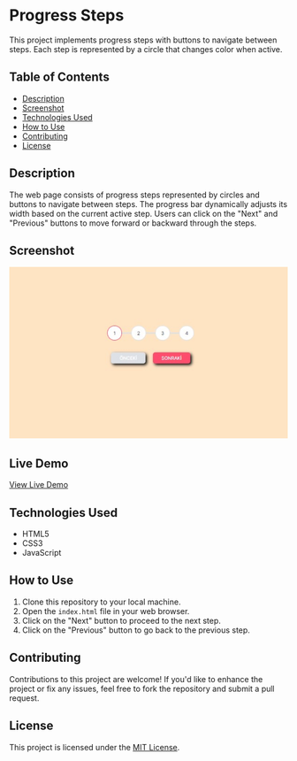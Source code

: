 # Progress Steps

This project implements progress steps with buttons to navigate between steps. Each step is represented by a circle that changes color when active.

## Table of Contents

- [Description](#description)
- [Screenshot](#screenshot)
- [Technologies Used](#technologies-used)
- [How to Use](#how-to-use)
- [Contributing](#contributing)
- [License](#license)

## Description

The web page consists of progress steps represented by circles and buttons to navigate between steps. The progress bar dynamically adjusts its width based on the current active step. Users can click on the "Next" and "Previous" buttons to move forward or backward through the steps.

## Screenshot

![Screenshot](./Screenshot_2.jpg)

## Live Demo

[View Live Demo](https://youtube-al-ma-2.vercel.app/)

## Technologies Used

- HTML5
- CSS3
- JavaScript

## How to Use

1. Clone this repository to your local machine.
2. Open the `index.html` file in your web browser.
3. Click on the "Next" button to proceed to the next step.
4. Click on the "Previous" button to go back to the previous step.

## Contributing

Contributions to this project are welcome! If you'd like to enhance the project or fix any issues, feel free to fork the repository and submit a pull request.

## License

This project is licensed under the [MIT License](LICENSE).
